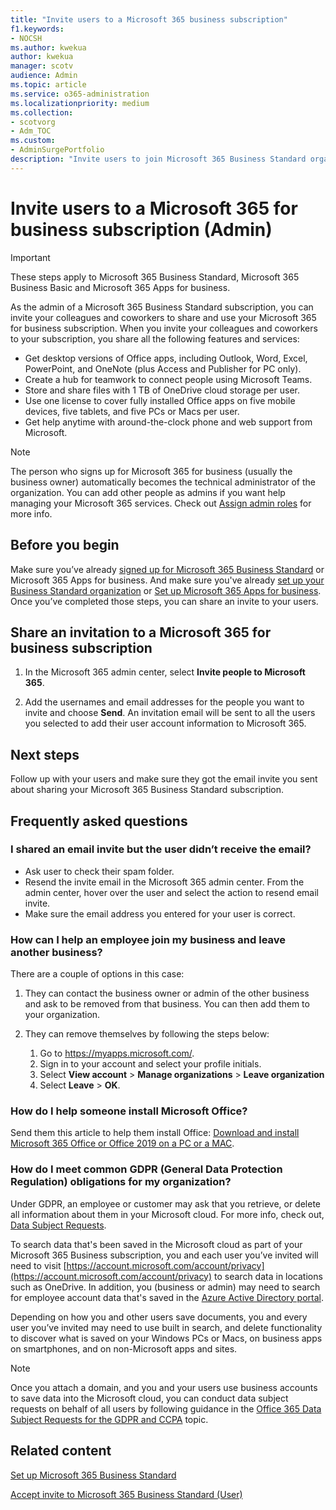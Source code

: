 ```yaml
---
title: "Invite users to a Microsoft 365 business subscription"
f1.keywords:
- NOCSH
ms.author: kwekua
author: kwekua
manager: scotv
audience: Admin
ms.topic: article
ms.service: o365-administration
ms.localizationpriority: medium
ms.collection: 
- scotvorg
- Adm_TOC
ms.custom: 
- AdminSurgePortfolio
description: "Invite users to join Microsoft 365 Business Standard organization"
---
```


# Invite users to a Microsoft 365 for business subscription (Admin)

> [!IMPORTANT]
> These steps apply to Microsoft 365 Business Standard, Microsoft 365 Business Basic and Microsoft 365 Apps for business.

As the admin of a Microsoft 365 Business Standard subscription, you can invite your colleagues and coworkers to share and use your Microsoft 365 for business subscription. When you invite your colleagues and coworkers to your subscription, you share all the following features and services:

- Get desktop versions of Office apps, including Outlook, Word, Excel, PowerPoint, and OneNote (plus Access and Publisher for PC only).
- Create a hub for teamwork to connect people using Microsoft Teams.
- Store and share files with 1 TB of OneDrive cloud storage per user.
- Use one license to cover fully installed Office apps on five mobile devices, five tablets, and five PCs or Macs per user.
- Get help anytime with around-the-clock phone and web support from Microsoft.

> [!Note]
> The person who signs up for Microsoft 365 for business (usually the business owner) automatically becomes the technical administrator of the organization. You can add other people as admins if you want help managing your Microsoft 365 services. Check out [Assign admin roles](../add-users/assign-admin-roles.md) for more info.

## Before you begin

Make sure you’ve already [signed up for Microsoft 365 Business Standard](signup-business-standard.md) or Microsoft 365 Apps for business. And make sure you've already [set up your Business Standard organization](../setup/setup-business-standard.md) or [Set up Microsoft 365 Apps for business](../setup/setup-apps-for-business.md). Once you’ve completed those steps, you can share an invite to your users.

## Share an invitation to a Microsoft 365 for business subscription

1. In the Microsoft 365 admin center, select **Invite people to Microsoft 365**.

2. Add the usernames and email addresses for the people you want to invite and choose **Send**. An invitation email will be sent to all the users you selected to add their user account information to Microsoft 365.

## Next steps

Follow up with your users and make sure they got the email invite you sent about sharing your Microsoft 365 Business Standard subscription.

## Frequently asked questions

### I shared an email invite but the user didn’t receive the email?

- Ask user to check their spam folder.
- Resend the invite email in the Microsoft 365 admin center. From the admin center, hover over the user and select the action to resend email invite.
- Make sure the email address you entered for your user is correct.

### How can I help an employee join my business and leave another business?

There are a couple of options in this case:  

1. They can contact the business owner or admin of the other business and ask to be removed from that business. You can then add them to your organization.  

2. They can remove themselves by following the steps below:

    1. Go to https://myapps.microsoft.com/.
    2. Sign in to your account and select your profile initials.
    3. Select **View account** > **Manage organizations** > **Leave organization**
    4. Select **Leave** > **OK**.

### How do I help someone install Microsoft Office?

Send them this article to help them install Office: [Download and install Microsoft 365 Office or Office 2019 on a PC or a MAC](https://support.microsoft.com/office/download-and-install-or-reinstall-microsoft-365-or-office-2019-on-a-pc-or-mac-4414eaaf-0478-48be-9c42-23adc4716658).

### How do I meet common GDPR (General Data Protection Regulation) obligations for my organization?

Under GDPR, an employee or customer may ask that you retrieve, or delete all information about them in your Microsoft cloud. For more info, check out, [Data Subject Requests](/compliance/regulatory/gdpr-data-subject-requests).

To search data that's been saved in the Microsoft cloud as part of your Microsoft 365 Business subscription, you and each user you’ve invited will need to visit [https://account.microsoft.com/account/privacy](https://account.microsoft.com/account/privacy) to search data in locations such as OneDrive.  In addition, you (business or admin) may need to search for employee account data that's saved in the [Azure Active Directory portal](/compliance/regulatory/gdpr-dsr-office365).

Depending on how you and other users save documents, you and every user you’ve invited may need to use built in search, and delete functionality to discover what is saved on your Windows PCs or Macs, on business apps on smartphones, and on non-Microsoft apps and sites.

> [!NOTE]
> Once you attach a domain, and you and your users use business accounts to save data into the Microsoft cloud, you can conduct data subject requests on behalf of all users by following guidance in the [Office 365 Data Subject Requests for the GDPR and CCPA](/compliance/regulatory/gdpr-dsr-office365) topic.

## Related content

[Set up Microsoft 365 Business Standard](../setup/setup-business-standard.md)

[Accept invite to Microsoft 365 Business Standard (User)](user-invite-business-standard.md)
